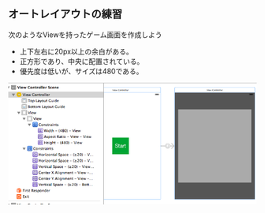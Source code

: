 ##  オートレイアウトの練習  

次のようなViewを持ったゲーム画面を作成しよう

* 上下左右に20px以上の余白がある。
* 正方形であり、中央に配置されている。
* 優先度は低いが、サイズは480である。

![](img/game-screen.png)